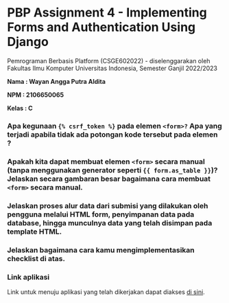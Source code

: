 
# PBP Assignment 4 - Implementing Forms and Authentication Using Django

Pemrograman Berbasis Platform (CSGE602022) - diselenggarakan oleh 
Fakultas Ilmu Komputer Universitas Indonesia, Semester Ganjil 2022/2023

**Nama  : Wayan Angga Putra Aldita**

**NPM   : 2106650065**

**Kelas : C**

### Apa kegunaan `{% csrf_token %}` pada elemen `<form>?` Apa yang terjadi apabila tidak ada potongan kode tersebut pada elemen <form>?

### Apakah kita dapat membuat elemen `<form>` secara manual (tanpa menggunakan generator seperti `{{ form.as_table }}`)? Jelaskan secara gambaran besar bagaimana cara membuat `<form>` secara manual.

### Jelaskan proses alur data dari submisi yang dilakukan oleh pengguna melalui HTML form, penyimpanan data pada database, hingga munculnya data yang telah disimpan pada template HTML.

### Jelaskan bagaimana cara kamu mengimplementasikan checklist di atas.

### Link aplikasi
Link untuk menuju aplikasi yang telah dikerjakan dapat diakses [di sini](https://pbp-tugas-2-angga.herokuapp.com/todolist/).